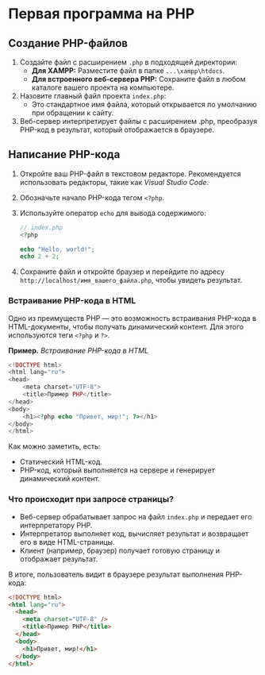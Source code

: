 # Первая программа на PHP

## Создание PHP-файлов

1. Создайте файл с расширением `.php` в подходящей директории:
   - **Для XAMPP:** Разместите файл в папке `...\xampp\htdocs`.
   - **Для встроенного веб-сервера PHP:** Сохраните файл в любом каталоге вашего проекта на компьютере.
2. Назовите главный файл проекта `index.php`:
   - Это стандартное имя файла, который открывается по умолчанию при обращении к сайту.
3. Веб-сервер интерпретирует файлы с расширением .php, преобразуя PHP-код в результат, который отображается в браузере.

## Написание PHP-кода

1. Откройте ваш PHP-файл в текстовом редакторе. Рекомендуется использовать редакторы, такие как _Visual Studio Code_.
2. Обозначьте начало PHP-кода тегом `<?php`.
3. Используйте оператор `echo` для вывода содержимого:

   ```php
   // index.php
   <?php

   echo "Hello, world!";
   echo 2 + 2;
   ```

4. Сохраните файл и откройте браузер и перейдите по адресу `http://localhost/имя_вашего_файла.php`, чтобы увидеть результат.

### Встраивание PHP-кода в HTML

Одно из преимуществ PHP — это возможность встраивания PHP-кода в HTML-документы, чтобы получать динамический контент. Для этого используются теги `<?php` и `?>`.

**Пример.** _Встраивание PHP-кода в HTML_

```php
<!DOCTYPE html>
<html lang="ru">
<head>
    <meta charset="UTF-8">
    <title>Пример PHP</title>
</head>
<body>
    <h1><?php echo "Привет, мир!"; ?></h1>
</body>
</html>
```

Как можно заметить, есть:

- Статический HTML-код.
- PHP-код, который выполняется на сервере и генерирует динамический контент.

### Что происходит при запросе страницы?

- Веб-сервер обрабатывает запрос на файл `index.php` и передает его интерпретатору PHP.
- Интерпретатор выполняет код, вычисляет результат и возвращает его в виде HTML-страницы.
- Клиент (например, браузер) получает готовую страницу и отображает результат.

В итоге, пользователь видит в браузере результат выполнения PHP-кода:

```html
<!DOCTYPE html>
<html lang="ru">
  <head>
    <meta charset="UTF-8" />
    <title>Пример PHP</title>
  </head>
  <body>
    <h1>Привет, мир!</h1>
  </body>
</html>
```
